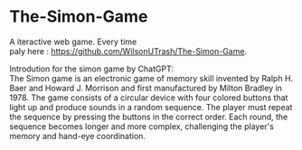 # The-Simon-Game

A iteractive web game. Every time   
paly here : https://github.com/WilsonUTrash/The-Simon-Game. 

Introdution for the simon game by ChatGPT:  
The Simon game is an electronic game of memory skill invented by Ralph H. Baer and Howard J. Morrison and first manufactured by Milton Bradley in 1978. The game consists of a circular device with four colored buttons that light up and produce sounds in a random sequence. The player must repeat the sequence by pressing the buttons in the correct order. Each round, the sequence becomes longer and more complex, challenging the player's memory and hand-eye coordination.
